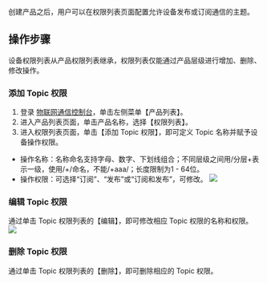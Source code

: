 创建产品之后，用户可以在权限列表页面配置允许设备发布或订阅通信的主题。


## 操作步骤
设备权限列表从产品权限列表继承，权限列表仅能通过产品层级进行增加、删除、修改操作。


### 添加 Topic 权限
1. 登录 [物联网通信控制台](https://console.cloud.tencent.com/iotcloud)，单击左侧菜单【产品列表】。
2. 进入产品列表页面，单击产品名称，选择【权限列表】。
3. 进入权限列表页面，单击【添加 Topic 权限】，即可定义 Topic 名称并赋予设备操作权限。
 - 操作名称：名称命名支持字母、数字、下划线组合；不同层级之间用/分层+表示一级，使用/+/命名，不能/+aaa/；长度限制为1 - 64位。
 - 操作权限：可选择“订阅”、“发布”或“订阅和发布”，可修改。
![](https://main.qcloudimg.com/raw/cb2242ea67dfa6477260632caed4d08b.png)

### 编辑 Topic 权限
通过单击 Topic 权限列表的【编辑】，即可修改相应 Topic 权限的名称和权限。
![](https://main.qcloudimg.com/raw/f9e7953c8b2fb87e53f1c06365a6acea.png)

### 删除 Topic 权限
通过单击 Topic 权限列表的【删除】，即可删除相应的 Topic 权限。

